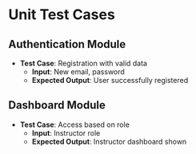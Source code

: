 # Unit Test Cases

## Authentication Module
- **Test Case**: Registration with valid data
  - **Input**: New email, password
  - **Expected Output**: User successfully registered

## Dashboard Module
- **Test Case**: Access based on role
  - **Input**: Instructor role
  - **Expected Output**: Instructor dashboard shown
